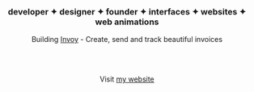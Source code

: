 <br>

<h3 align="center">developer ✦ designer ✦ founder  ✦ interfaces ✦ websites ✦ web animations</h3>

<p align="center"> Building <a href="https://invoy.work/">Invoy</a> - Create, send and track beautiful invoices </p>

<br>
<br>

<p align="center"> Visit <a href="https://nirnejak.com">my website</a> </p>
